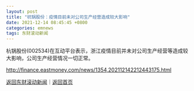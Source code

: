 ```yaml
---
layout: post
title: "杭锅股份：疫情目前未对公司生产经营造成较大影响"
date: 2021-12-14 08:45:45 +0800
categories: emnews
tags: 东财滚动新闻
---
```


杭锅股份(002534)在互动平台表示，浙江疫情目前并未对公司生产经营等造成较大影响，公司生产经营情况一切正常。

<http://finance.eastmoney.com/news/1354,202112142212443175.html>

[返回东财滚动新闻](//finews.withounder.com/emnews/)｜[返回首页](//finews.withounder.com/)